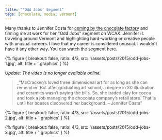 ```yaml
---
title: "'Odd Jobs' Segment"
tags: [chocolate, media, vermont]
---
```


Many thanks to Jennifer Costa for [coming by the chocolate factory](http://www.wcax.com/story/27640986/odd-jobs-chocolate-sculptor) and filming me at work for her "Odd Jobs" segment on WCAX. Jennifer is traveling around Vermont and highlighting hard-working or creative people with unusual careers. I love that my career is considered unusual. I wouldn't have it any other way. You can watch the segment here.

{% figure {
    breakout: false,
    ratio: 4/3,
    src: '/assets/posts/2015/odd-jobs-1.jpg',
    alt: title + ' graphics'
} %}

_Update: The video is no longer available online._

> _“McCracken’s loved three dimensional art for as long as she can remember. But after graduating art school, a degree in 3D illustration and ceramics wasn’t paying the bills. So, she traded clay for cocoa and took a job managing the chocolate company’s retail store. That is until her bosses discovered her background. – Jennifer Costa”

{% figure {
    breakout: false,
    ratio: 4/3,
    src: '/assets/posts/2015/odd-jobs-2.jpg',
    alt: title + ' graphics'
} %}

{% figure {
    breakout: false,
    ratio: 4/3,
    src: '/assets/posts/2015/odd-jobs-3.jpg',
    alt: title + ' graphics'
} %}